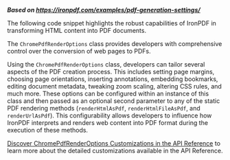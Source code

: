 ***Based on <https://ironpdf.com/examples/pdf-generation-settings/>***

The following code snippet highlights the robust capabilities of IronPDF in transforming HTML content into PDF documents.

The `ChromePdfRenderOptions` class provides developers with comprehensive control over the conversion of web pages to PDFs.

Using the `ChromePdfRenderOptions` class, developers can tailor several aspects of the PDF creation process. This includes setting page margins, choosing page orientations, inserting annotations, embedding bookmarks, editing document metadata, tweaking zoom scaling, altering CSS rules, and much more. These options can be configured within an instance of this class and then passed as an optional second parameter to any of the static PDF rendering methods (`renderHtmlAsPdf`, `renderHtmlFileAsPdf`, and `renderUrlAsPdf`). This configurability allows developers to influence how IronPDF interprets and renders web content into PDF format during the execution of these methods.

[Discover ChromePdfRenderOptions Customizations in the API Reference](https://ironpdf.com/java/object-reference/api/com/ironsoftware/ironpdf/render/ChromePdfRenderOptions.html) to learn more about the detailed customizations available in the API Reference.